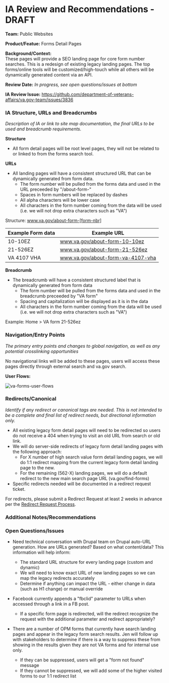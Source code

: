 # IA Review and Recommendations - DRAFT

**Team:** Public Websites

**Product/Featue:** Forms Detail Pages

**Background/Context:**
<br>These pages will provide a SEO landing page for core form number searches.  This is a redesign of existing legacy landing pages. The top forms/online tools will be customized/high-touch while all others will be dynamically generated content via an API. 

**Review Date:**  *In progress, see open questions/issues at bottom*

**IA Review Issue:** https://github.com/department-of-veterans-affairs/va.gov-team/issues/3836


### IA Structure, URLs and Breadcrumbs <br>
*Description of IA or link to site map documentation, the final URLs to be used and breadcrumb requirements.*

**Structure**
- All form detail pages will be root level pages, they will not be related to or linked to from the forms search tool. 

**URLs**
- All landing pages will have a consistent structured URL that can be dynamically generated from form data. 
  - The form number will be pulled from the forms data and used in the URL preceeded by "/about-form-"
  - Spaces in form numbers will be replaced by dashes
  - All alpha characters will be lower case
  - All characters in the form number coming from the data will be used (i.e. we will not drop extra characters such as "VA")

Structure: www.va.gov/about-form-[form-nbr] 

Example Form data | Example URL
--- | ---
10-10EZ | www.va.gov/about-form-10-10ez
21-526EZ | www.va.gov/about-form-21-526ez
VA 4107 VHA | www.va.gov/about-form-va-4107-vha

**Breadcrumb** 
- The breadcrumb will have a consistent structured label that is dynamically generated from form data
  - The form number will be pulled from the forms data and used in the breadcrumb preceeded by "VA form"
  - Spacing and capitalization will be displayed as it is in the data
  - All characters in the form number coming from the data will be used (i.e. we will not drop extra characters such as "VA")

Example:  Home > VA form 21-526ez 


### Navigation/Entry Points <br>
*The primary entry points and changes to global navigation, as well as any potential crosslinking opportunities*

No navigational links will be added to these pages, users will access these pages directly through external search and va.gov search.

**User Flows:**  

![va-forms-user-flows](https://user-images.githubusercontent.com/20994159/73305106-155ab500-41df-11ea-9edc-88d63c940399.png)

### Redirects/Canonical <br>
*Identify if any redirect or canonical tags are needed.  This is not intended to be a complete and final list of redirect needs, but directional information only.*  

- All existing legacy form detail pages will need to be redirected so users do not receive a 404 when trying to visit an old URL from search or old link. 
- We will do server-side redirects of legacy form detail landing pages with the following approach:
  - For X number of high search value form detail landing pages, we will do 1:1 redirect mapping from the current legacy form detail landing page to the new.
  - For the remaining (562-X) landing pages, we will do a default redirect to the new main search page URL (va.gov/find-forms)
- Specific redirects needed will be documented in a redirect request ticket.   
 
For redirects, please submit a Redirect Request at least 2 weeks in advance per the [Redirect Request Process](https://github.com/department-of-veterans-affairs/va.gov-team/blob/master/platform/information-architecture/request-redirect.md).


### Additional Notes/Recommendations


### Open Questions/Issues

- Need technical conversation with Drupal team on Drupal auto-URL generation.  How are URLs generated?  Based on what content/data? This information will help inform:
  - The standard URL structure for every landing page (custom and dynamic)
  - We will need to know exact URL of new landing pages so we can map the legacy redirects accurately
  - Determine if anything can impact the URL - either change in data (such as H1 change) or manual override
  
- Facebook currently appends a "fbclid" parameter to URLs when accessed through a link in a FB post.
  - If a specific form page is redirected, will the redirect recognize the request with the additional parameter and redirect appropriately?
  
- There are a number of OPM forms that currently have search landing pages and appear in the legacy form search results.  Jen will follow up with stakeholders to determine if there is a way to suppress these from showing in the results given they are not VA forms and for internal use only.  
  - If they can be suppressed, users will get a "form not found" message
  - If they cannot be suppressed, we will add some of the higher visited forms to our 1:1 redirect list
